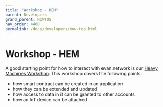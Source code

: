 ```yaml
---
title: "Workshop - HEM"
parent: Developers
grand_parent: HOWTOS
nav_order: 4400
permalink: /docs/developers/how-tos.html
---
```


# Workshop - HEM

A good starting point for how to interact with evan.network is our [Heavy Machines Workshop](https://github.com/evannetwork/workshop-hem/wiki). This workshop covers the following points:

- how smart contract can be created in an application
- how they can be extended and updated
- how access to data in it can be granted to other accounts
- how an IoT device can be attached

